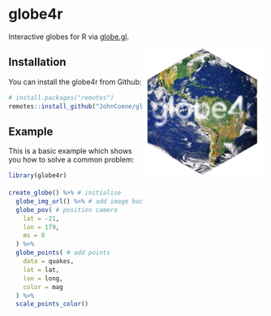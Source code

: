 
<!-- README.md is generated from README.Rmd. Please edit that file -->
<!-- badges: start -->
<!-- badges: end -->
globe4r
=======

Interactive globes for R via [globe.gl](https://github.com/vasturiano/globe.gl).

<img src="./man/figures/logo.png" height="250" align="right" />

Installation
------------

You can install the globe4r from Github:

``` r
# install.packages("remotes")
remotes::install_github("JohnCoene/globe4r")
```

Example
-------

This is a basic example which shows you how to solve a common problem:

``` r
library(globe4r)

create_globe() %>% # initialise
  globe_img_url() %>% # add image background
  globe_pov( # position camera
    lat = -21, 
    lon = 179,
    ms = 0
  ) %>% 
  globe_points( # add points
    data = quakes,
    lat = lat,
    lon = long,
    color = mag
  ) %>% 
  scale_points_color()
```
